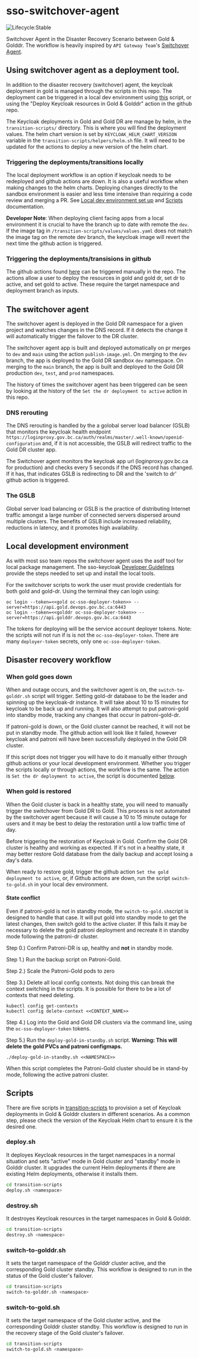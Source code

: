 # sso-switchover-agent

![Lifecycle:Stable](https://img.shields.io/badge/Lifecycle-Stable-97ca00)

Switchover Agent in the Disaster Recovery Scenario between Gold &amp; Golddr. The workflow is heavily inspired by `API Gateway Team`'s [Switchover Agent](https://github.com/bcgov/switchover-agent).

## Using switchover agent as a deployment tool.

In addition to the disaster recovery (switchover) agent, the keycloak deployment in gold is managed through the scripts in this repo. The deployment can be triggered in a local dev environment using [this](./transition-scripts/deploy.sh) script, or using the "Deploy Keycloak resources in Gold & Golddr" action in the github repo.

The Keycloak deployments in Gold and Gold DR are manage by helm, in the `transition-scripts/` directory.  This is where you will find the deployment values.  The helm chart version is set by `KEYCLOAK_HELM_CHART_VERSION` variable in the `transition-scripts/helpers/helm.sh` file.  It will need to be updated for the actions to deploy a new version of the helm chart.

### Triggering the deployments/transitions locally

The local deployment workflow is an option if keycloak needs to be redeployed and github actions are down.  It is also a useful workflow when making changes to the helm charts.   Deploying changes directly to the sandbox environment is easier and less time intensive than requiring a code review and merging a PR. See [Local dev environment set up](#local-development-environment) and [Scripts](#scripts) documentation.

**Developer Note**: When deploying client facing apps from a local environment it is crucial to have the branch up to date with remote the `dev`.  If the image tag in `/transition-scripts/values/values.yaml` does not match the image tag on the remote dev branch, the keycloak image will revert the next time the github action is triggered.

### Triggering the deployments/transisions in github

The github actions found [here](.github/workflows) can be triggered manually in the repo.  The actions allow a user to deploy the resources in gold and gold dr, set dr to active, and set gold to active.  These require the target namespace and deployment branch as inputs.


## The switchover agent

The switchover agent is deployed in the Gold DR namespace for a given project and watches changes in the DNS record.  If it detects the change it will automatically trigger the failover to the DR cluster.

The switchover agent app is built and deployed automatically on pr merges to `dev` and `main` using the action `publish-image.yml`.  On merging to the `dev` branch, the app is deployed to the Gold DR sandbox `dev` namespace.  On merging to the `main` branch, the app is built and deployed to the Gold DR production `dev`, `test`, and `prod` namespaces.

The history of times the switchover agent has been triggered can be seen by looking at the history of the `Set the dr deployment to active` action in this repo.

### DNS rerouting

The DNS rerouting is handled by the a golobal server load balancer (GSLB) that monitors the keycloak health endpoint `https://loginproxy.gov.bc.ca/auth/realms/master/.well-known/openid-configuration` and, if it is not accessible, the GSLB will redirect traffic to the Gold DR cluster app.

The Switchover agent monitors the keycloak app url (loginproxy.gov.bc.ca for production) and checks  every 5 seconds if the DNS record has changed. If it has, that indicates GSLB is redirecting to DR and the 'switch to dr' github action is triggered.

### The GSLB

Global server load balancing or GSLB is the practice of distributing Internet traffic amongst a large number of connected servers dispersed around multiple clusters. The benefits of GSLB include increased reliability, reductions in latency, and it promotes high availability.

## Local development environment

As with most sso team repos the switchover agent uses the asdf tool for local package management.  The sso-keycloak [Developer Guidelines](https://github.com/bcgov/sso-keycloak/blob/dev/docs/developer-guide.md) provide the steps needed to set up and install the local tools.

For the switchover scripts to work the user must provide credentials for both gold and gold-dr.  Using the terminal they can login using:

```
oc login --token=<<gold oc-sso-deployer-token>> --server=https://api.gold.devops.gov.bc.ca:6443
oc login --token=<<golddr oc-sso-deployer-token>> --server=https://api.golddr.devops.gov.bc.ca:6443
```

The tokens for deploying will be the service account deployer tokens. Note: the scripts will not run if is is not the `oc-sso-deployer-token`.  There are many `deployer-token` secrets, only one `oc-sso-deployer-token`.

## Disaster recovery workflow

### When gold goes down

When and outage occurs, and the switchover agent is on, the `switch-to-golddr.sh` script will trigger.  Setting gold-dr database to be the leader and spinning up the keycloak-dr instance.  It will take about 10 to 15 minutes for keycloak to be back up and running. It will also attempt to put patroni-gold into standby mode, tracking any changes that occur in patroni-gold-dr.

If patroni-gold is down, or the Gold cluster cannot be reached, it will not be put in standby mode.  The github action will look like it failed, however keycloak and patroni will have been successfully deployed in the Gold DR cluster.

If this script does not trigger you will have to do it manually either through github actions or your local development environment. Whether you trigger the scripts locally or through actions, the workflow is the same. The action is `Set the dr deployment to active`, the script is documented [below](#switch-to-golddr.sh).

### When gold is restored

When the Gold cluster is back in a healthy state, you will need to manually trigger the switchover from Gold DR to Gold.  This process is not automated by the switchover agent because it will cause a 10 to 15 minute outage for users and it may be best to delay the restoration until a low traffic time of day.

Before triggering the restoration of Keycloak in Gold.  Confirm the Gold DR cluster is healthy and working as expected. If it's not in a healthy state, it may better restore Gold database from the daily backup and accept losing a day's data.

When ready to restore gold, trigger the github action `Set the gold deployment to active`, or, if Github actions are down, run the script `switch-to-gold.sh` in your local dev environment.

#### State conflict

Even if patroni-gold is not in standby mode, the `switch-to-gold.sh`script is designed to handle that case.  It will put gold into standby mode to get the latest changes, then switch gold to the active cluster.   If this fails it may be necessary to delete the gold patroni deployment and recreate it in standby mode following the patroni-dr cluster.

Step 0.) Confirm Patroni-DR is up, healthy and **not** in standby mode.

Step 1.) Run the backup script on Patroni-Gold.

Step 2.) Scale the Patroni-Gold pods to zero

Step 3.) Delete all local config contexts. Not doing this can break the context switching in the scripts.  It is possible for there to be a lot of contexts that need deleting.
```
kubectl config get-contexts
kubectl config delete-context <<CONTEXT_NAME>>
```

Step 4.) Log into the Gold and Gold DR clusters via the command line, using the `oc-sso-deployer-token` tokens.

Step 5.) Run the `deploy-gold-in-standby.sh` script.  **Warning: This will delete the gold PVCs and patroni configmaps.**
```
./deploy-gold-in-standby.sh <<NAMESPACE>>
```

When this script completes the Patroni-Gold cluster should be in stand-by mode, following the active patroni cluster.


## Scripts

There are five scripts in [transition-scripts](./transition-scripts) to provision a set of Keycloak deployments in Gold & Golddr clusters in different scenarios.
As a common step, please check the version of the Keycloak Helm chart to ensure it is the desired one.

### deploy.sh

It deployes Keycloak resources in the target namespaces in a normal situation and sets "active" mode in Gold cluster and "standby" mode in Golddr cluster.
It upgrades the current Helm deployments if there are existing Helm deployments, otherwise it installs them.

```sh
cd transition-scripts
deploy.sh <namespace>
```

### destroy.sh

It destroyes Keycloak resources in the target namespaces in Gold & Golddr.

```sh
cd transition-scripts
destroy.sh <namespace>
```

### switch-to-golddr.sh

It sets the target namespace of the Golddr cluster active, and the corresponding Gold cluster standby.
This workflow is designed to run in the status of the Gold cluster's failover.

```sh
cd transition-scripts
switch-to-golddr.sh <namespace>
```

### switch-to-gold.sh

It sets the target namespace of the Gold cluster active, and the corresponding Golddr cluster standby.
This workflow is designed to run in the recovery stage of the Gold cluster's failover.

```sh
cd transition-scripts
switch-to-gold.sh <namespace>
```
